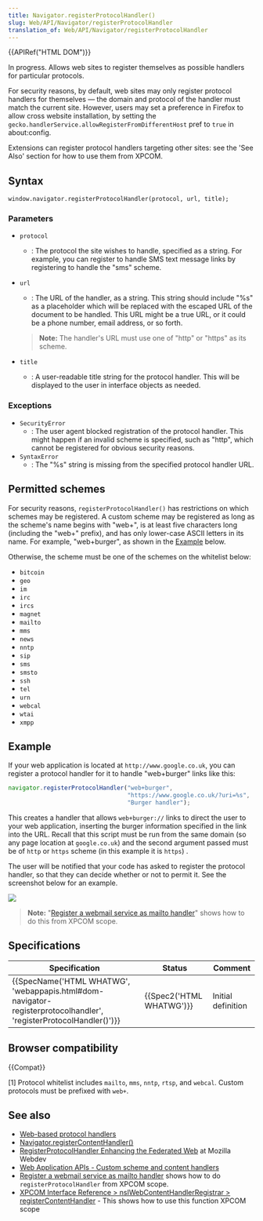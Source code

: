 ```yaml
---
title: Navigator.registerProtocolHandler()
slug: Web/API/Navigator/registerProtocolHandler
translation_of: Web/API/Navigator/registerProtocolHandler
---
```

{{APIRef("HTML DOM")}}

In progress. Allows web sites to register themselves as possible handlers for particular protocols.

For security reasons, by default, web sites may only register protocol handlers for themselves — the domain and protocol of the handler must match the current site. However, users may set a preference in Firefox to allow cross website installation, by setting the `gecko.handlerService.allowRegisterFromDifferentHost` pref to `true` in about:config.

Extensions can register protocol handlers targeting other sites: see the 'See Also' section for how to use them from XPCOM.

## Syntax

    window.navigator.registerProtocolHandler(protocol, url, title);

### Parameters

- `protocol`
  - : The protocol the site wishes to handle, specified as a string. For example, you can register to handle SMS text message links by registering to handle the "sms" scheme.
- `url`
  - : The URL of the handler, as a string. This string should include "%s" as a placeholder which will be replaced with the escaped URL of the document to be handled. This URL might be a true URL, or it could be a phone number, email address, or so forth.

  > **Note:** The handler's URL must use one of "http" or "https" as its scheme.
- `title`
  - : A user-readable title string for the protocol handler. This will be displayed to the user in interface objects as needed.

### Exceptions

- `SecurityError`
  - : The user agent blocked registration of the protocol handler. This might happen if an invalid scheme is specified, such as "http", which cannot be registered for obvious security reasons.
- `SyntaxError`
  - : The "%s" string is missing from the specified protocol handler URL.

## Permitted schemes

For security reasons, `registerProtocolHandler()` has restrictions on which schemes may be registered. A custom scheme may be registered as long as the scheme's name begins with "web+", is at least five characters long (including the "web+" prefix), and has only lower-case ASCII letters in its name. For example, "web+burger", as shown in the [Example](#example) below.

Otherwise, the scheme must be one of the schemes on the whitelist below:

- `bitcoin`
- `geo`
- `im`
- `irc`
- `ircs`
- `magnet`
- `mailto`
- `mms`
- `news`
- `nntp`
- `sip`
- `sms`
- `smsto`
- `ssh`
- `tel`
- `urn`
- `webcal`
- `wtai`
- `xmpp`

## Example

If your web application is located at `http://www.google.co.uk`, you can register a protocol handler for it to handle "web+burger" links like this:

```js
navigator.registerProtocolHandler("web+burger",
                                  "https://www.google.co.uk/?uri=%s",
                                  "Burger handler");
```

This creates a handler that allows `web+burger://` links to direct the user to your web application, inserting the burger information specified in the link into the URL. Recall that this script must be run from the same domain (so any page location at `google.co.uk`) and the second argument passed must be of `http` or `https` scheme (in this example it is `https`) .

The user will be notified that your code has asked to register the protocol handler, so that they can decide whether or not to permit it. See the screenshot below for an example.

![](https://mdn.mozillademos.org/files/9683/protocolregister.png)

> **Note:** "[Register a webmail service as mailto handler](/de/docs/Mozilla/Tech/XPCOM/Reference/Interface/nsIWebContentHandlerRegistrar#Getting_most_recent_window)" shows how to do this from XPCOM scope.

## Specifications

| Specification                                                                                                                                            | Status                           | Comment            |
| -------------------------------------------------------------------------------------------------------------------------------------------------------- | -------------------------------- | ------------------ |
| {{SpecName('HTML WHATWG', 'webappapis.html#dom-navigator-registerprotocolhandler', 'registerProtocolHandler()')}} | {{Spec2('HTML WHATWG')}} | Initial definition |

## Browser compatibility

{{Compat}}

\[1] Protocol whitelist includes `mailto`, `mms`, `nntp`, `rtsp`, and `webcal`. Custom protocols must be prefixed with `web+`.

## See also

- [Web-based protocol handlers](/de/docs/Web-based_protocol_handlers)
- [Navigator.registerContentHandler()](/de/docs/Web/API/Navigator/registerContentHandler)
- [RegisterProtocolHandler Enhancing the Federated Web](http://blog.mozilla.com/webdev/2010/07/26/registerprotocolhandler-enhancing-the-federated-web/) at Mozilla Webdev
- [Web Application APIs - Custom scheme and content handlers](https://html.spec.whatwg.org/multipage/system-state.html#custom-handlers)
- [Register a webmail service as mailto handler](/de/docs/Mozilla/Tech/XPCOM/Reference/Interface/nsIWebContentHandlerRegistrar#Getting_most_recent_window) shows how to do `registerProtocolHandler` from XPCOM scope.
- [XPCOM Interface Reference > nsIWebContentHandlerRegistrar > registerContentHandler](/de/docs/Mozilla/Tech/XPCOM/Reference/Interface/nsIWebContentHandlerRegistrar#registerProtocolHandler) - This shows how to use this function XPCOM scope
